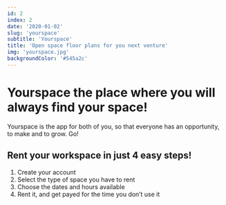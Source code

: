 ```yaml
---
id: 2
index: 2
date: '2020-01-02'
slug: 'yourspace'
subtitle: 'Yourspace'
title: 'Open space floor plans for you next venture'
img: 'yourspace.jpg'
backgroundColor: '#545a2c'
---
```


# Yourspace the place where you will always find your space!

Yourspace is the app for both of you, so that everyone has an opportunity, to make and to grow. Go!

## Rent your workspace in just 4 easy steps!

1. Create your account
2. Select the type of space you have to rent
3. Choose the dates and hours available
4. Rent it, and get payed for the time you don’t use it
